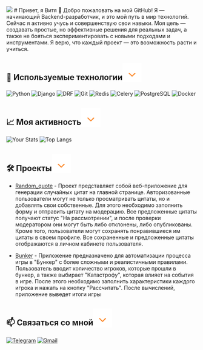 <img src="assets/hello.gif" style="max-width: 100%; height: auto;">
# Привет, я Витя 
👋 Добро пожаловать на мой GitHub! Я — начинающий Backend-разработчик, и это мой путь в мир технологий. Сейчас я активно учусь и совершенствую свои навыки.
Моя цель — создавать простые, но эффективные решения для реальных задач, а также не бояться экспериментировать с новыми подходами и инструментами. Я верю, что каждый проект — это возможность расти и учиться.

## 🔧 Используемые технологии<sub><img src="assets/arrows_1.gif" width="50" height="50"/></sub>
![Python](https://img.shields.io/badge/Python-3776AB?style=for-the-badge&logo=python&logoColor=white)
![Django](https://img.shields.io/badge/Django-092E20?style=for-the-badge&logo=django&logoColor=white)
![DRF](https://img.shields.io/badge/DRF-ff1709?style=for-the-badge&logo=django&logoColor=white)
![Git](https://img.shields.io/badge/Git-F05032?style=for-the-badge&logo=git&logoColor=white)
![Redis](https://img.shields.io/badge/Redis-DC382D?style=for-the-badge&logo=redis&logoColor=white)
![Celery](https://img.shields.io/badge/Celery-37814A?style=for-the-badge&logo=celery&logoColor=white)
![PostgreSQL](https://img.shields.io/badge/PostgreSQL-336791?style=for-the-badge&logo=postgresql&logoColor=white)
![Docker](https://img.shields.io/badge/Docker-2496ED?style=for-the-badge&logo=docker&logoColor=white)




## 📈 Моя активность<sub><img src="assets/arrows_1.gif" width="50" height="50"/></sub>
![Your Stats](https://github-readme-stats.vercel.app/api?username=vitos63&show_icons=true&count_private=true&theme=dark)
![Top Langs](https://github-readme-stats.vercel.app/api/top-langs/?username=vitos63&layout=compact&theme=dark)

## 🛠️ Проекты<sub><img src="assets/arrows_1.gif" width="50" height="50"/></sub>
- [Random_quote](https://github.com/vitos63/random_quote) - Проект представляет собой веб-приложение для генерации случайных цитат на главной странице. Авторизованные пользователи могут не только просматривать цитаты, но и добавлять свои собственные. Для этого необходимо заполнить форму и отправить цитату на модерацию. Все предложенные цитаты получают статус "На рассмотрении", и после проверки модератором они могут быть либо отклонены, либо опубликованы.
Кроме того, пользователи могут сохранять понравившиеся им цитаты в своем профиле. Все сохраненные и предложенные цитаты отображаются в личном кабинете пользователя.


- [Bunker](https://github.com/vitos63/bunker) - Приложение предназначено для автоматизации процесса игры в "Бункер" с более сложными и реалистичными правилами. Пользователь вводит количество игроков, которые прошли в бункер, а также выбирает "Катастрофу", которая влияет на события в игре. После этого необходимо заполнить характеристики каждого игрока и нажать на кнопку "Рассчитать". После вычислений, приложение выведет итоги игры

## 📫 Связаться со мной<sub><img src="assets/arrows_1.gif" width="50" height="50"/></sub>
[![Telegram](https://img.shields.io/badge/Telegram-2CA5E0?style=for-the-badge&logo=telegram&logoColor=white)](https://t.me/vitos_63) [![Gmail](https://img.shields.io/badge/Gmail-D14836?style=for-the-badge&logo=gmail&logoColor=white)](mailto:vitya.bashkov64@gmail.com)
